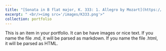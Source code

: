 ```yaml
---
title: "[Sonata in B flat major, K. 333: 1. Allegro by Mozart](https://www.bilibili.com/video/BV1vV411t79T/?spm_id_from=333.999.0.0&vd_source=f022d3c1732efad27ca889de1eec0dc5)"
excerpt: " <br/><img src='/images/K333.png'>"
collection: portfolio
---
```


This is an item in your portfolio. It can be have images or nice text. If you name the file .md, it will be parsed as markdown. If you name the file .html, it will be parsed as HTML. 
